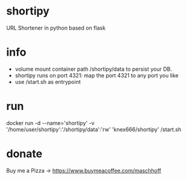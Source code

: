 # shortipy
URL Shortener in python based on flask

# info

* volume mount container path /shortipy/data to persist your DB.
* shortipy runs on port 4321: map the port 4321 to any port you like
* use /start.sh as entrypoint

# run

   docker run -d --name='shortipy' -v '/home/user/shortipy':'/shortipy/data':'rw' 'knex666/shortipy' /start.sh


# donate
Buy me a Pizza -> https://www.buymeacoffee.com/maschhoff
